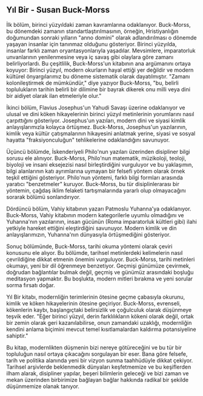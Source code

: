 ## Yıl Bir - Susan Buck-Morss

İlk bölüm, birinci yüzyıldaki zaman kavramlarına odaklanıyor. Buck-Morss, bu dönemdeki zamanın standartlaştırılmasının, örneğin, Hristiyanlığın doğumundan sonraki yılların "anno domini" olarak adlandırılması o dönemde yaşayan insanlar için tanınmaz olduğunu gösteriyor. Birinci yüzyılda, insanlar farklı zaman oryantasyonlarıyla yaşadılar. Mevsimlere, imparatorluk unvanlarının yenilenmesine veya iç savaş gibi olaylara göre zamanı belirliyorlardı. Bu çeşitlilik, Buck-Morss'un kitabının ana argümanını ortaya koyuyor: Birinci yüzyıl, modern okurların hayal ettiği yer değildir ve modern kültürel önyargılarımız bu döneme sistematik olarak dayatılmıştır. "Zamanı kolonileştirmek de mümkündür," diye yazıyor Buck-Morss, "bu, belirli toplulukların tarihin belirli bir dilimine bir bayrak dikerek onu milli veya dini bir aidiyet olarak ilan etmeleriyle olur."

İkinci bölüm, Flavius Josephus'un Yahudi Savaşı üzerine odaklanıyor ve ulusal ve dini köken hikayelerinin birinci yüzyıl metinlerinin yorumlarını nasıl çarpıttığını gösteriyor. Josephus'un yazıları, modern dini ve siyasi kimlik anlayışlarımızla kolayca örtüşmez. Buck-Morss, Josephus'un yazılarının, kimlik veya kültür çatışmalarının hikayesini anlatmak yerine, siyasi ve sosyal hayatta "fraksiyonculuğun" tehlikelerine odaklandığını savunuyor.

Üçüncü bölümde, İskenderiyeli Philo'nun yazıları üzerinden disipliner bilgi sorusu ele alınıyor. Buck-Morss, Philo'nun matematik, müzikoloji, teoloji, biyoloji ve insani eksejezisi nasıl birleştirdiğini vurguluyor ve bu yaklaşımın, bilgi alanlarının katı ayrımlarına uymayan bir felsefi yöntem olarak örnek teşkil ettiğini gösteriyor. Philo'nun yöntemi, farklı bilgi formları arasında yaratıcı "benzetmeler" kuruyor. Buck-Morss, bu tür disiplinlerarası bir yöntemin, çağdaş iklim felaketi tartışmalarında yararlı olup olmayacağını sorarak bölümü sonlandırıyor.

Dördüncü bölüm, Vahiy kitabının yazarı Patmoslu Yuhanna'ya odaklanıyor. Buck-Morss, Vahiy kitabının modern kategorilerle uyumlu olmadığını ve Yuhanna'nın yazılarının, insan gücünün (Roma imparatorluk kültleri gibi) ilahi yetkiyle hareket ettiğini eleştirdiğini savunuyor. Modern kimlik ve din anlayışlarımızın, Yuhanna'nın dünyasıyla örtüşmediğini gösteriyor.

Sonuç bölümünde, Buck-Morss, tarihi okuma yöntemi olarak çeviri konusunu ele alıyor. Bu bölümde, tarihsel metinlerdeki kelimelerin nasıl çevrildiğine dikkat etmenin önemini vurguluyor. Buck-Morss, tarihi metinleri okumayı, yeni bir dil öğrenmeye benzetiyor. Geçmişi günümüze çevirmek, doğrudan bağlantılar bulmak değil, geçmiş ve günümüz arasındaki boşluğu meditasyon yapmaktır. Bu boşlukta, modern mitleri bırakma ve yeni sorular sorma fırsatı doğar.

Yıl Bir kitabı, modernliğin terimlerinin ötesine geçme çabasıyla okurunu, kimlik ve köken hikayelerinin ötesine geçiriyor. Buck-Morss, evrenseli, kökenlerin kaybı, başlangıçtaki belirsizlik ve çoğulculuk olarak düşünmeye teşvik eder. "Eğer birinci yüzyıl, derin farklılıkların kökeni olarak değil, ortak bir zemin olarak geri kazanılabilirse, onun zamandaki uzaklığı, modernliğin kendini anlama biçimini mevcut temel kısıtlamalardan kaldırma potansiyeline sahiptir."

Bu kitap, modernlikten düşmenin bizi nereye götüreceğini ve bu tür bir topluluğun nasıl ortaya çıkacağını sorgulayan bir eser. Bana göre felsefe, tarih ve politika alanında yeni bir vizyon sunma taahhüdüyle dikkat çekiyor. Tarihsel arşivlerde beklenmedik dünyaları keşfetmemize ve bu keşiflerden ilham alarak, disipliner yapılar, beşeri bilimlerin geleceği ve bizi zaman ve mekan üzerinden birbirimize bağlayan bağlar hakkında radikal bir şekilde düşünmemize olanak tanıyor.